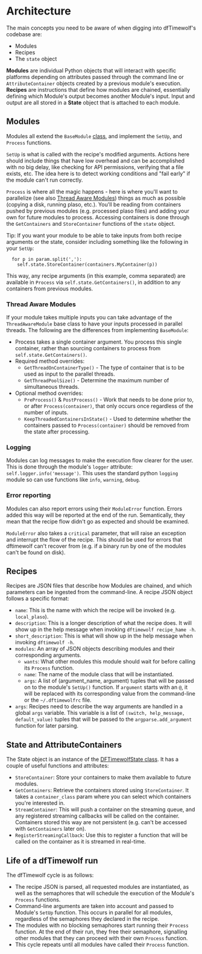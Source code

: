 # Architecture

The main concepts you need to be aware of when digging into dfTimewolf's
codebase are:

- Modules
- Recipes
- The `state` object

**Modules** are individual Python objects that will interact with specific
platforms depending on attributes passed through the command line or
`AttributeContainer` objects created by a previous module's execution.
**Recipes** are instructions that define how modules are chained, essentially
defining which Module's output becomes another Module's input. Input and output
are all stored in a **State** object that is attached to each module.

## Modules

Modules all extend the `BaseModule`
[class](https://github.com/log2timeline/dftimewolf/blob/main/dftimewolf/lib/module.py),
and implement the `SetUp`, and `Process` functions.

`SetUp` is what is called with the recipe's modified arguments. Actions here
should include things that have low overhead and can be accomplished with no big
delay, like checking for API permissions, verifying that a file exists, etc. The
idea here is to detect working conditions and "fail early" if the module can't
run correctly.

`Process` is where all the magic happens - here is where you'll want to
parallelize (see also [Thread Aware Modules](#thread-aware-modules)) things as
much as possible (copying a disk, running plaso, etc.). You'll be reading from
containers pushed by previous modules (e.g. processed plaso files) and adding
your own for future modules to process. Accessing containers is done through the
`GetContainers` and `StoreContainer` functions of the `state` object.

Tip: If you want your module to be able to take inputs from both recipe
arguments or the state, consider including something like the following in your
`SetUp`:

```
  for p in param.split(','):
    self.state.StoreContainer(containers.MyContainer(p))
```

This way, any recipe arguments (in this example, comma separated) are available
in `Process` via `self.state.GetContainers()`, in addition to any containers
from previous modules.

### Thread Aware Modules

If your module takes multiple inputs you can take advantage of the
`ThreadAwareModule` base class to have your inputs processed in parallel
threads. The following are the differences from implementing `BaseModule`:

* Process takes a single container argument. You process this single container,
rather than sourcing containers to process from `self.state.GetContainers()`.
* Required method overrides:
  * `GetThreadOnContainerType()` - The type of container that is to be used as
  input to the parallel threads. 
  * `GetThreadPoolSize()` - Determine the maximum number of simultaneous threads.
* Optional method overrides:
  * `PreProcess()` & `PostProcess()` - Work that needs to be done prior to, or
  after `Process(container)`, that only occurs once regardless of the number of
  inputs.
  * `KeepThreadedContainersInState()` - Used to determine whether the containers
  passed to `Process(container)` should be removed from the state after
  processing.

### Logging

Modules can log messages to make the execution flow clearer for the user. This
is done through the module's `logger` attribute: `self.logger.info('message')`.
This uses the standard python `logging` module so can use functions like `info`,
`warning`, `debug`.

### Error reporting

Modules can also report errors using their `ModuleError` function. Errors added
this way will be reported at the end of the run. Semantically, they mean that
the recipe flow didn't go as expected and should be examined.

`ModuleError` also takes a `critical` parameter, that will raise an exception
and interrupt the flow of the recipe. This should be used for errors that
dftimewolf can't recover from (e.g. if a binary run by one of the modules can't
be found on disk).

## Recipes

Recipes are JSON files that describe how Modules are chained, and which
parameters can be ingested from the command-line. A recipe JSON object follows a
specific format:

- `name`: This is the name with which the recipe will be invoked (e.g.
  `local_plaso`).
- `description`: This is a longer description of what the recipe does. It will
  show up in the help message when invoking `dftimewolf recipe_hame -h`.
- `short_description`: This is what will show up in the help message when
  invoking `dftimewolf -h`.
- `modules`: An array of JSON objects describing modules and their corresponding
  arguments.
  - `wants`: What other modules this module should wait for before calling its
    `Process` function.
  - `name`: The name of the module class that will be instantiated.
  - `args`: A list of (argument_name, argument) tuples that will be passed on to
    the module's `SetUp()` function. If `argument` starts with an `@`, it will
    be replaced with its corresponding value from the command-line or the
    `~/.dftimewolfrc` file.
- `args`: Recipes need to describe the way arguments are handled in a global
  `args` variable. This variable is a list of
  `(switch, help_message, default_value)` tuples that will be passed to the
  `argparse.add_argument` function for later parsing.

## State and AttributeContainers

The State object is an instance of the
[DFTimewolfState class](https://github.com/log2timeline/dftimewolf/blob/main/dftimewolf/lib/state.py).
It has a couple of useful functions and attributes:

- `StoreContainer`: Store your containers to make them available to future
  modules.
- `GetContainers`: Retrieve the containers stored using `StoreContainer`. It
  takes a `container_class` param where you can select which containers you're
  interested in.
- `StreamContainer`: This will push a container on the streaming queue, and any
  registered streaming callbacks will be called on the container. Containers
  stored this way are not persistent (e.g. can't be accessed with
  `GetContainers` later on).
- `RegisterStreamingCallback`: Use this to register a function that will be
  called on the container as it is streamed in real-time.

## Life of a dfTimewolf run

The dfTimewolf cycle is as follows:

- The recipe JSON is parsed, all requested modules are instantiated, as well as
  the semaphores that will schedule the execution of the Module's `Process`
  functions.
- Command-line arguments are taken into account and passed to Module's `SetUp`
  function. This occurs in parallel for all modules, regardless of the semaphores
  they declared in the recipe.
- The modules with no blocking semaphores start running their `Process`
  function. At the end of their run, they free their semaphore, signalling other
  modules that they can proceed with their own `Process` function.
- This cycle repeats until all modules have called their `Process` function.
